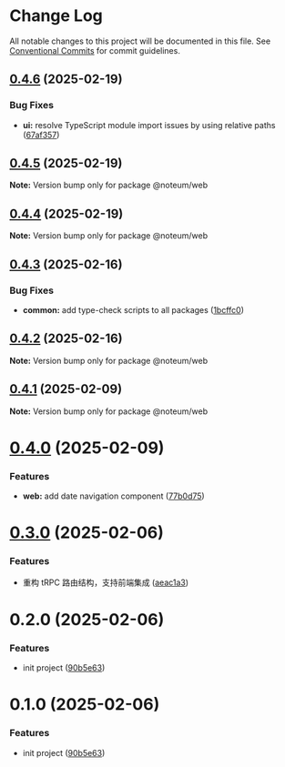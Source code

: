 # Change Log

All notable changes to this project will be documented in this file.
See [Conventional Commits](https://conventionalcommits.org) for commit guidelines.

## [0.4.6](https://github.com/ycc-im/noteum/compare/@noteum/web@0.4.5...@noteum/web@0.4.6) (2025-02-19)


### Bug Fixes

* **ui:** resolve TypeScript module import issues by using relative paths ([67af357](https://github.com/ycc-im/noteum/commit/67af357a583fdf4a184325c4e0d8b6098bcd0d17))





## [0.4.5](https://github.com/ycc-im/noteum/compare/@noteum/web@0.4.4...@noteum/web@0.4.5) (2025-02-19)

**Note:** Version bump only for package @noteum/web





## [0.4.4](https://github.com/ycc-im/noteum/compare/@noteum/web@0.4.3...@noteum/web@0.4.4) (2025-02-19)

**Note:** Version bump only for package @noteum/web





## [0.4.3](https://github.com/ycc-im/noteum/compare/@noteum/web@0.4.2...@noteum/web@0.4.3) (2025-02-16)


### Bug Fixes

* **common:** add type-check scripts to all packages ([1bcffc0](https://github.com/ycc-im/noteum/commit/1bcffc0c881a9a02bf07672c27535bc12d54af74))





## [0.4.2](https://github.com/ycc-im/noteum/compare/@noteum/web@0.4.1...@noteum/web@0.4.2) (2025-02-16)

**Note:** Version bump only for package @noteum/web





## [0.4.1](https://github.com/ycc-im/noteum/compare/@noteum/web@0.4.0...@noteum/web@0.4.1) (2025-02-09)

**Note:** Version bump only for package @noteum/web





# [0.4.0](https://github.com/ycc-im/noteum/compare/@noteum/web@0.3.0...@noteum/web@0.4.0) (2025-02-09)


### Features

* **web:** add date navigation component ([77b0d75](https://github.com/ycc-im/noteum/commit/77b0d75797c2f3cdfdbe59593ee1f50fadeddd7e))





# [0.3.0](https://github.com/ycc-im/noteum/compare/@noteum/web@0.2.0...@noteum/web@0.3.0) (2025-02-06)


### Features

* 重构 tRPC 路由结构，支持前端集成 ([aeac1a3](https://github.com/ycc-im/noteum/commit/aeac1a3774c9de08c5bcca0948dc1a07b1610962))





# 0.2.0 (2025-02-06)


### Features

* init project ([90b5e63](https://github.com/ycc-im/noteum/commit/90b5e630a06dd95c9ef1bbeda9db1b880eef1640))





# 0.1.0 (2025-02-06)


### Features

* init project ([90b5e63](https://github.com/ycc-im/noteum/commit/90b5e630a06dd95c9ef1bbeda9db1b880eef1640))
